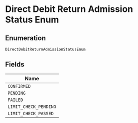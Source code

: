 
# Direct Debit Return Admission Status Enum

## Enumeration

`DirectDebitReturnAdmissionStatusEnum`

## Fields

| Name |
|  --- |
| `CONFIRMED` |
| `PENDING` |
| `FAILED` |
| `LIMIT_CHECK_PENDING` |
| `LIMIT_CHECK_PASSED` |

